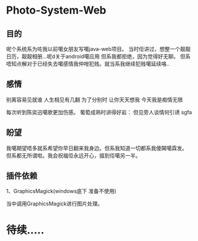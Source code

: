 Photo-System-Web
=========================

目的
-------------------------------

呢个系统系为咗我以前噶女朋友写噶java-web项目。
当时佢讲过，想整一个靓靓日历，靓靓相册...呢d关于android噶应用 但系我都拒绝，因为觉得好无聊。
但系唔知点解对于已经失去噶感情我仲咁犯贱。就当系我继续犯贱噶延续咯..


感情
---------------------------------
别离容易见就谁
人生相见有几翻
为了分别时
让你天天想我
今天我是痴情无限

每次听到陈奕迅噶歌更加伤感。
葡萄成熟时讲得好岩：
但见旁人谈情何引诱
sgfa




盼望
-----------------------------------
我噶期望唔多就系希望你早日翻来我身边。但系我知道一切都系我傻閪噶霖发。
但系都无所谓啦。我会祝福佢永远开心，搵到佢噶另一半。


插件依赖
------------------------------
1、GraphicsMagick(windows底下 准备不使用)

当中调用GraphicsMagick进行图片处理。


待续.....
================
